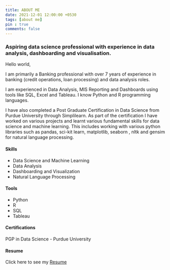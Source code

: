 ```yaml
---
title: ABOUT ME
date: 2021-12-01 12:00:00 +0530 
tags: [about me]
pin : true 
comments: false
---
```


###  Aspiring data science professional with experience in data analysis, dashboarding and visualisation.
Hello world, 

I am primarily a Banking professional with over 7 years of experience in banking (credit operations, loan processing) and data analysis roles.

I am experienced in Data Analysis, MIS Reporting and Dashboards using tools like SQL, Excel and Tableau.
I know Python and R programming languages.

I have also completed a Post Graduate Certification in Data Science from Purdue University through Simplilearn.
As part of the certification I have worked on various projects and learnt various fundamental skills for data science and machine learning. This includes working with various python libraries such as pandas, sci-kit learn, matplotlib, seaborn , nltk and gensim for natural language processing.

#### Skills
* Data Science and Machine Learning
* Data Analysis
* Dashboarding and Visualization
* Natural Language Processing 

#### Tools 
* Python 
* R
* SQL
* Tableau

#### Certifications
PGP in Data Science - Purdue University

#### Resume
Click here to see my [Resume](/my_resume)
